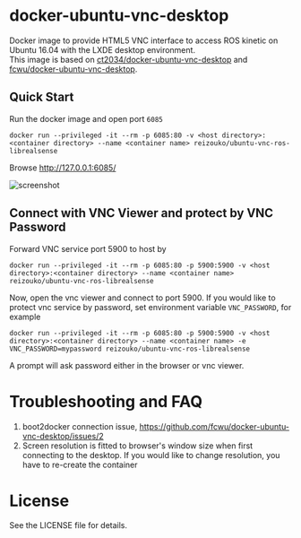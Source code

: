 docker-ubuntu-vnc-desktop
=========================

<!--[![Docker Pulls](https://img.shields.io/docker/pulls/ct2034/vnc-ros-kinetic-full.svg)](https://hub.docker.com/r/ct2034/vnc-ros-kinetic-full/)
[![Docker Stars](https://img.shields.io/docker/stars/ct2034/vnc-ros-kinetic-full.svg)](https://hub.docker.com/r/ct2034/vnc-ros-kinetic-full/)
-->
Docker image to provide HTML5 VNC interface to access ROS kinetic on Ubuntu 16.04 with the LXDE desktop environment.  
This image is based on [ct2034/docker-ubuntu-vnc-desktop](https://github.com/ct2034/docker-ubuntu-vnc-desktop) and [fcwu/docker-ubuntu-vnc-desktop](https://github.com/fcwu/docker-ubuntu-vnc-desktop).

Quick Start
-------------------------

Run the docker image and open port `6085`

```
docker run --privileged -it --rm -p 6085:80 -v <host directory>:<container directory> --name <container name> reizouko/ubuntu-vnc-ros-librealsense
```

Browse http://127.0.0.1:6085/

![screenshot](https://raw.github.com/KentaKawamata/docker-ubuntu-vnc-ros-librealsense/master/screenshots/realsense-docker.png)


Connect with VNC Viewer and protect by VNC Password
------------------

Forward VNC service port 5900 to host by

```
docker run --privileged -it --rm -p 6085:80 -p 5900:5900 -v <host directory>:<container directory> --name <container name> reizouko/ubuntu-vnc-ros-librealsense
```

Now, open the vnc viewer and connect to port 5900. If you would like to protect vnc service by password, set environment variable `VNC_PASSWORD`, for example

```
docker run --privileged -it --rm -p 6085:80 -p 5900:5900 -v <host directory>:<container directory> --name <container name> -e VNC_PASSWORD=mypassword reizouko/ubuntu-vnc-ros-librealsense
```

A prompt will ask password either in the browser or vnc viewer.


Troubleshooting and FAQ
==================

1. boot2docker connection issue, https://github.com/fcwu/docker-ubuntu-vnc-desktop/issues/2
2. Screen resolution is fitted to browser's window size when first connecting to the desktop. If you would like to change resolution, you have to re-create the container


License
==================

See the LICENSE file for details.
